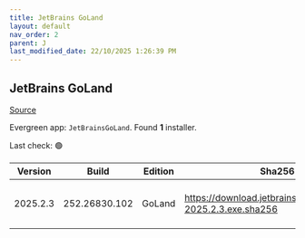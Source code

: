```yaml
---
title: JetBrains GoLand
layout: default
nav_order: 2
parent: J
last_modified_date: 22/10/2025 1:26:39 PM
---
```


## JetBrains GoLand

[Source](https://www.jetbrains.com/dataspell)

Evergreen app: `JetBrainsGoLand`. Found **1** installer.

Last check: 🟢

| Version  | Build         | Edition | Sha256                                                       | Date      | Size      | Type | URI                                                                                                            |
| -------- | ------------- | ------- | ------------------------------------------------------------ | --------- | --------- | ---- | -------------------------------------------------------------------------------------------------------------- |
| 2025.2.3 | 252.26830.102 | GoLand  | https://download.jetbrains.com/go/goland-2025.2.3.exe.sha256 | 3/10/2025 | 997529360 | exe  | [https://download.jetbrains.com/go/goland-2025.2.3.exe](https://download.jetbrains.com/go/goland-2025.2.3.exe) |
